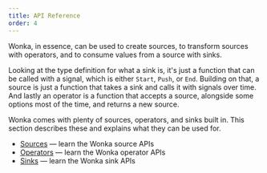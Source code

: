 ```yaml
---
title: API Reference
order: 4
---
```


Wonka, in essence, can be used to create sources, to transform sources with operators,
and to consume values from a source with sinks.

Looking at the type definition for what a sink is, it's just a function that can be
called with a signal, which is either `Start`, `Push`, or `End`.
Building on that, a source is just a function
that takes a sink and calls it with signals over time. And lastly an operator is
a function that accepts a source, alongside some options most of the time, and returns
a new source.

Wonka comes with plenty of sources, operators, and sinks built in. This section
describes these and explains what they can be used for.

- [Sources](./sources.md) — learn the Wonka source APIs
- [Operators](./operators.md) — learn the Wonka operator APIs
- [Sinks](./sinks.md) — learn the Wonka sink APIs
